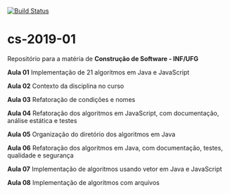 [![Build Status](https://travis-ci.com/vnduda/cs-2019-01.svg?branch=master)](https://travis-ci.com/vnduda/cs-2019-01)

# cs-2019-01
Repositório para a matéria de **Construção de Software - INF/UFG**

**Aula 01**
Implementação de 21 algoritmos em Java e JavaScript

**Aula 02**
Contexto da disciplina no curso 

**Aula 03**
Refatoração de condições e nomes

**Aula 04**
Refatoração dos algoritmos em JavaScript, com documentação, análise estática e testes

**Aula 05**
Organização do diretório dos algoritmos em Java

**Aula 06**
Refatoração dos algoritmos em Java, com documentação, testes, qualidade e segurança

**Aula 07**
Implementação de algoritmos usando vetor em Java e JavaScript

**Aula 08**
Implementação de algoritmos com arquivos
